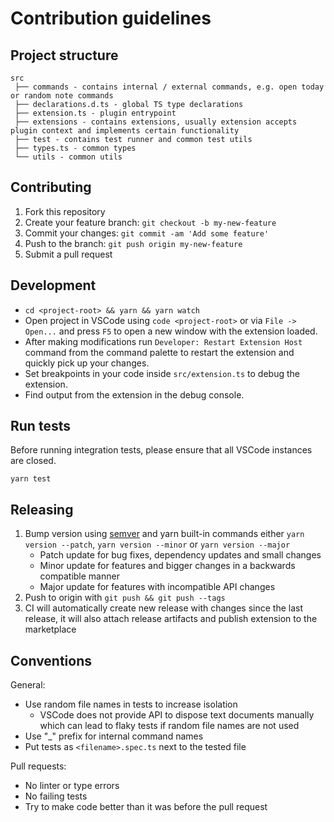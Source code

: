 # Contribution guidelines

## Project structure

```
src
 ├── commands - contains internal / external commands, e.g. open today or random note commands
 ├── declarations.d.ts - global TS type declarations
 ├── extension.ts - plugin entrypoint
 ├── extensions - contains extensions, usually extension accepts plugin context and implements certain functionality
 ├── test - contains test runner and common test utils
 ├── types.ts - common types
 └── utils - common utils
```

## Contributing

1. Fork this repository
2. Create your feature branch: `git checkout -b my-new-feature`
3. Commit your changes: `git commit -am 'Add some feature'`
4. Push to the branch: `git push origin my-new-feature`
5. Submit a pull request

## Development

* `cd <project-root> && yarn && yarn watch`
* Open project in VSCode using `code <project-root>` or via `File -> Open...` and press `F5` to open a new window with the extension loaded.
* After making modifications run `Developer: Restart Extension Host` command from the command palette to restart the extension and quickly pick up your changes.
* Set breakpoints in your code inside `src/extension.ts` to debug the extension.
* Find output from the extension in the debug console.

## Run tests

Before running integration tests, please ensure that all VSCode instances are closed.

```
yarn test
```

## Releasing

1. Bump version using [semver](https://semver.org/) and yarn built-in commands either `yarn version --patch`, `yarn version --minor` or `yarn version --major`
    - Patch update for bug fixes, dependency updates and small changes
    - Minor update for features and bigger changes in a backwards compatible manner
    - Major update for features with incompatible API changes
1. Push to origin with `git push && git push --tags`
1. CI will automatically create new release with changes since the last release, it will also attach release artifacts and publish extension to the marketplace

## Conventions

General:

- Use random file names in tests to increase isolation
  - VSCode does not provide API to dispose text documents manually which can lead to flaky tests if random file names are not used
- Use "_" prefix for internal command names
- Put tests as `<filename>.spec.ts` next to the tested file

Pull requests:

- No linter or type errors
- No failing tests
- Try to make code better than it was before the pull request
